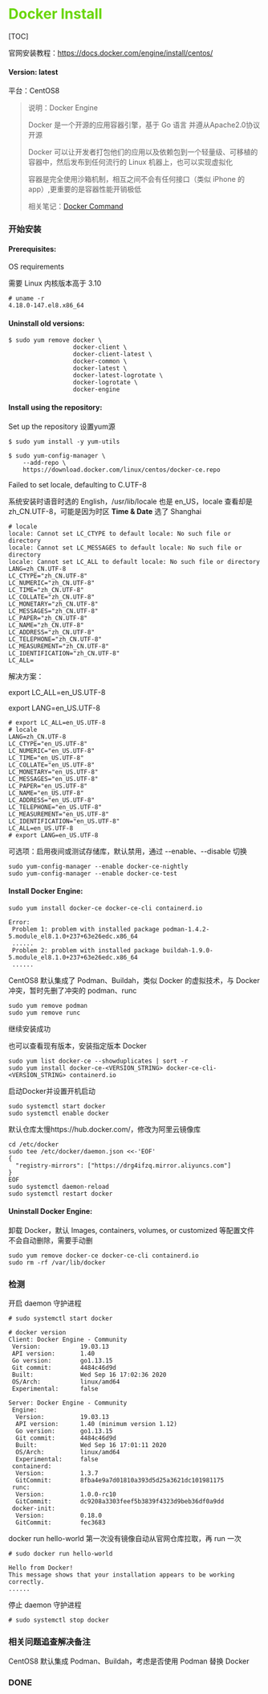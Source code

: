 # <font color=#69D600>Docker Install</font>

[TOC]

官网安装教程：https://docs.docker.com/engine/install/centos/

#### Version: latest

平台：CentOS8

> 说明：Docker Engine 
>
> Docker 是一个开源的应用容器引擎，基于 Go 语言 并遵从Apache2.0协议开源
>
> Docker 可以让开发者打包他们的应用以及依赖包到一个轻量级、可移植的容器中，然后发布到任何流行的 Linux 机器上，也可以实现虚拟化
>
> 容器是完全使用沙箱机制，相互之间不会有任何接口（类似 iPhone 的 app）,更重要的是容器性能开销极低
>
> 相关笔记：[Docker Command]()



### 开始安装

#### Prerequisites:

OS requirements

需要 Linux 内核版本高于 3.10

```
# uname -r
4.18.0-147.el8.x86_64
```



#### Uninstall old versions:

```
$ sudo yum remove docker \
                  docker-client \
                  docker-client-latest \
                  docker-common \
                  docker-latest \
                  docker-latest-logrotate \
                  docker-logrotate \
                  docker-engine
```



#### Install using the repository:

Set up the repository 设置yum源

```
$ sudo yum install -y yum-utils

$ sudo yum-config-manager \
    --add-repo \
    https://download.docker.com/linux/centos/docker-ce.repo
```

Failed to set locale, defaulting to C.UTF-8

系统安装时语音时选的 English，/usr/lib/locale 也是 en_US，locale 查看却是 zh_CN.UTF-8，可能是因为时区 **Time & Date** 选了 Shanghai

```
# locale
locale: Cannot set LC_CTYPE to default locale: No such file or directory
locale: Cannot set LC_MESSAGES to default locale: No such file or directory
locale: Cannot set LC_ALL to default locale: No such file or directory
LANG=zh_CN.UTF-8
LC_CTYPE="zh_CN.UTF-8"
LC_NUMERIC="zh_CN.UTF-8"
LC_TIME="zh_CN.UTF-8"
LC_COLLATE="zh_CN.UTF-8"
LC_MONETARY="zh_CN.UTF-8"
LC_MESSAGES="zh_CN.UTF-8"
LC_PAPER="zh_CN.UTF-8"
LC_NAME="zh_CN.UTF-8"
LC_ADDRESS="zh_CN.UTF-8"
LC_TELEPHONE="zh_CN.UTF-8"
LC_MEASUREMENT="zh_CN.UTF-8"
LC_IDENTIFICATION="zh_CN.UTF-8"
LC_ALL=            
```

解决方案：

export LC_ALL=en_US.UTF-8

export LANG=en_US.UTF-8

```
# export LC_ALL=en_US.UTF-8
# locale
LANG=zh_CN.UTF-8
LC_CTYPE="en_US.UTF-8"
LC_NUMERIC="en_US.UTF-8"
LC_TIME="en_US.UTF-8"
LC_COLLATE="en_US.UTF-8"
LC_MONETARY="en_US.UTF-8"
LC_MESSAGES="en_US.UTF-8"
LC_PAPER="en_US.UTF-8"
LC_NAME="en_US.UTF-8"
LC_ADDRESS="en_US.UTF-8"
LC_TELEPHONE="en_US.UTF-8"
LC_MEASUREMENT="en_US.UTF-8"
LC_IDENTIFICATION="en_US.UTF-8"
LC_ALL=en_US.UTF-8
# export LANG=en_US.UTF-8
```

可选项：启用夜间或测试存储库，默认禁用，通过 --enable、--disable 切换

 ```
sudo yum-config-manager --enable docker-ce-nightly
sudo yum-config-manager --enable docker-ce-test
 ```



#### Install Docker Engine:

```
sudo yum install docker-ce docker-ce-cli containerd.io
```

```
Error: 
 Problem 1: problem with installed package podman-1.4.2-5.module_el8.1.0+237+63e26edc.x86_64
 ......
 Problem 2: problem with installed package buildah-1.9.0-5.module_el8.1.0+237+63e26edc.x86_64
 ......
```

CentOS8 默认集成了 Podman、Buildah，类似 Docker 的虚拟技术，与 Docker 冲突，暂时先删了冲突的 podman、runc

```
sudo yum remove podman
sudo yum remove runc
```

继续安装成功

也可以查看现有版本，安装指定版本 Docker

```
sudo yum list docker-ce --showduplicates | sort -r
sudo yum install docker-ce-<VERSION_STRING> docker-ce-cli-<VERSION_STRING> containerd.io
```

启动Docker并设置开机启动

```
sudo systemctl start docker
sudo systemctl enable docker
```

默认仓库太慢https://hub.docker.com/，修改为阿里云镜像库

```
cd /etc/docker
sudo tee /etc/docker/daemon.json <<-'EOF'
{
  "registry-mirrors": ["https://drg4ifzq.mirror.aliyuncs.com"]
}
EOF
sudo systemctl daemon-reload
sudo systemctl restart docker
```



#### Uninstall Docker Engine:

卸载 Docker，默认 Images, containers, volumes, or customized 等配置文件不会自动删除，需要手动删

```
sudo yum remove docker-ce docker-ce-cli containerd.io
sudo rm -rf /var/lib/docker
```



### 检测

开启 daemon 守护进程

```
# sudo systemctl start docker

# docker version
Client: Docker Engine - Community
 Version:           19.03.13
 API version:       1.40
 Go version:        go1.13.15
 Git commit:        4484c46d9d
 Built:             Wed Sep 16 17:02:36 2020
 OS/Arch:           linux/amd64
 Experimental:      false

Server: Docker Engine - Community
 Engine:
  Version:          19.03.13
  API version:      1.40 (minimum version 1.12)
  Go version:       go1.13.15
  Git commit:       4484c46d9d
  Built:            Wed Sep 16 17:01:11 2020
  OS/Arch:          linux/amd64
  Experimental:     false
 containerd:
  Version:          1.3.7
  GitCommit:        8fba4e9a7d01810a393d5d25a3621dc101981175
 runc:
  Version:          1.0.0-rc10
  GitCommit:        dc9208a3303feef5b3839f4323d9beb36df0a9dd
 docker-init:
  Version:          0.18.0
  GitCommit:        fec3683

```

docker run hello-world 第一次没有镜像自动从官网仓库拉取，再 run 一次

```
# sudo docker run hello-world

Hello from Docker!
This message shows that your installation appears to be working correctly.
......
```

停止 daemon 守护进程

```
# sudo systemctl stop docker
```



### 相关问题追查解决备注
CentOS8 默认集成 Podman、Buildah，考虑是否使用 Podman 替换 Docker



### DONE



